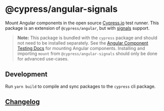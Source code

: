# @cypress/angular-signals

Mount Angular components in the open source [Cypress.io](https://www.cypress.io/) test runner. This package is an extension of `@cypress/angular`, but with [signals](https://angular.dev/guide/signals) support.

> **Note:** This package is bundled with the `cypress` package and should not need to be installed separately. See the [Angular Component Testing Docs](https://docs.cypress.io/guides/component-testing/angular/overview) for mounting Angular components. Installing and importing `mount` from `@cypress/angular-signals` should only be done for advanced use-cases.

## Development

Run `yarn build` to compile and sync packages to the `cypress` cli package.

## [Changelog](./CHANGELOG.md)

